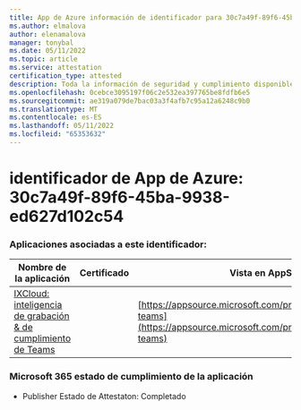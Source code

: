 ```yaml
---
title: App de Azure información de identificador para 30c7a49f-89f6-45ba-9938-ed627d102c54
ms.author: elmalova
author: elenamalova
manager: tonybal
ms.date: 05/11/2022
ms.topic: article
ms.service: attestation
certification_type: attested
description: Toda la información de seguridad y cumplimiento disponible para 30c7a49f-89f6-45ba-9938-ed627d102c54.
ms.openlocfilehash: 0cebce3095197f06c2e532ea397765be8fdfb6e5
ms.sourcegitcommit: ae319a079de7bac03a3f4afb7c95a12a6248c9b0
ms.translationtype: MT
ms.contentlocale: es-ES
ms.lasthandoff: 05/11/2022
ms.locfileid: "65353632"
---
```

# <a name="azure-app-id-30c7a49f-89f6-45ba-9938-ed627d102c54"></a>identificador de App de Azure: 30c7a49f-89f6-45ba-9938-ed627d102c54


### <a name="apps-associated-with-this-id"></a>Aplicaciones asociadas a este identificador:
| **Nombre de la aplicación** | **Certificado** | **Vista en AppSource** |
|--------------|---------------|-----------------------|
| [IXCloud: inteligencia de grabación &amp; de cumplimiento de Teams](../forward/numonix.nmx-teams.md) |  | [https://appsource.microsoft.com/product/office/numonix.nmx-teams](https://appsource.microsoft.com/product/office/numonix.nmx-teams) |

### <a name="microsoft-365-app-compliance-status"></a>Microsoft 365 estado de cumplimiento de la aplicación
- Publisher Estado de Attestaton: Completado
